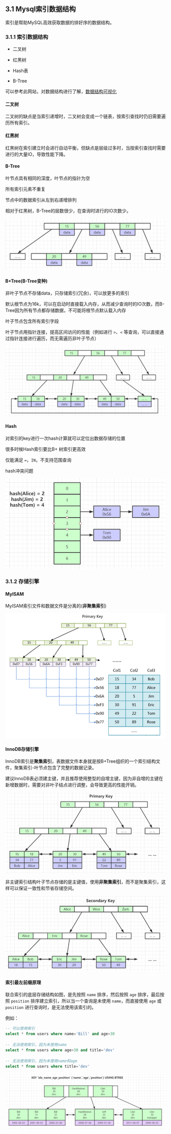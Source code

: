 ## 3.1 Mysql索引数据结构

索引是帮助MySQL高效获取数据的排好序的数据结构。

### 3.1.1 索引数据结构

- 二叉树

- 红黑树
- Hash表
- B-Tree

可以参考此网站，对数据结构进行了解，[数据结构可视化](https://www.cs.usfca.edu/~galles/visualization/Algorithms.html)

#### 二叉树

二叉树的缺点是当索引递增时，二叉树会变成一个链表，按索引查找时仍旧需要遍历所有索引。

#### 红黑树

红黑树在索引建立时会进行自动平衡，但缺点是层级过多时，当按索引查找时需要进行的大量IO，导致性能下降。

#### B-Tree

叶节点具有相同的深度，叶节点的指针为空

所有索引元素不重复

节点中的数据索引从左到右递增排列

相对于红黑树，B-Tree的层数很少，在查询时进行的IO次数少。

![b-tree](../source/images/ch-03/b-tree.png)

#### B+Tree(B-Tree变种)

非叶子节点不存储data，只存储索引(冗余)，可以放更多的索引

默认根节点为16k，可以在启动时直接载入内存，从而减少查询时的IO次数，而B-Tree因为所有节点都存储数据，不可能将根节点默认载入内存

叶子节点包含所有索引字段

叶子节点用指针连接，提高区间访问的性能（例如进行 `>`、`<` 等查询，可以直接通过指针连接进行遍历，而无需遍历非叶子节点）

![b+tree](../source/images/ch-03/b+tree.png)

#### Hash

对索引的key进行一次hash计算就可以定位出数据存储的位置

很多时候Hash索引要比B+ 树索引更高效

仅能满足 `=`，`IN`，不支持范围查询

hash冲突问题

![hash-index](../source/images/ch-03/hash-index.png)



### 3.1.2 存储引擎

#### MyISAM

MyISAM索引文件和数据文件是分离的(**非聚集索引**)

![my-isam](../source/images/ch-03/my-isam.png)

#### InnoDB存储引擎

InnoDB索引是**聚集索引**，表数据文件本身就是按B+Tree组织的一个索引结构文件，聚集索引-叶节点包含了完整的数据记录。

建议InnoDB表必须建主键，并且推荐使用整型的自增主键，因为非自增的主键在新增数据时，需要对非叶子结点进行调整，会导致更高的性能开销。

![innodb-01](../source/images/ch-03/innodb-01.png)

非主键索引结构叶子节点存储的是主键值，使用**非聚集索引**，而不是聚集索引，这样可以保证一致性和节省存储空间。

![innodb-02](../source/images/ch-03/innodb-02.png)

#### 索引最左前缀原理

联合索引的底层存储结构如图，是先按照 `name` 排序，然后按照 `age` 排序，最后按照 `position` 排序建立索引，所以当一个查询是未使用 `name`，而直接使用 `age` 或 `position` 进行查询时，是无法使用该索引的。

例如：

```sql
-- 可以使用索引
select * from users where name='Bill' and age>30

-- 无法使用索引，因为未使用name
select * from users where age>30 and title='dev'

-- 无法使用索引，因为未使用name和age
select * from users where title='dev'
```



![joint-index](../source/images/ch-03/joint-index.png)